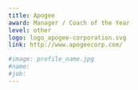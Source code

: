 ```yaml
---
title: Apogee
award: Manager / Coach of the Year
level: other
logo: logo_apogee-corporation.svg
link: http://www.apogeecorp.com/

#image: profile_name.jpg
#name:
#job:
---
```

